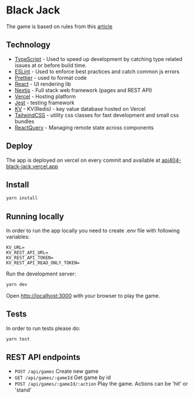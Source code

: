 # Black Jack

The game is based on rules from this [article](https://www.pinnacle.com/en/betting-articles/casino/how-to-play-blackjack/apn24f8ark6vlkzn)

## Technology

- [TypeScript][ts] - Used to speed up development by catching type related issues at or before build time.
- [ESLint][eslint] - Used to enforce best practices and catch common js errors 
- [Prettier][prettier] - used to format code
- [React][react] - UI rendering lib 
- [Nextjs][nextjs] - Full stack web framework (pages and REST API)
- [Vercel][vercel] - Hosting platform
- [Jest][jest] - testing framework
- [KV][kv] - KV(Redis) - key value database hosted on Vercel
- [TailwindCSS][tailwindcss] - utility css classes for fast development and small css bundles
- [ReactQuery][reactquery] - Managing remote state across components


## Deploy

The app is deployed on vercel on every commit and available at [api404-black-jack.vercel.app](https://api404-black-jack.vercel.app/)

## Install

```bash
yarn install
```

## Running locally
In order to run the app locally you need to create .env file with following variables:

```
KV_URL=
KV_REST_API_URL=
KV_REST_API_TOKEN=
KV_REST_API_READ_ONLY_TOKEN=
```

Run the development server:

```bash
yarn dev
```

Open [http://localhost:3000](http://localhost:3000) with your browser to play the game.


## Tests
In order to run tests please do:

```bash
yarn test
```


## REST API endpoints

- `POST /api/games` Create new game
- `GET /api/games/:gameId` Get game by id
- `POST /api/games/:gameId/:action` Play the game. Actions can be 'hit' or 'stand'

##

[react]: https://reactjs.org/
[ts]: https://www.typescriptlang.org/
[eslint]: https://eslint.org/
[prettier]: https://prettier.io/
[jest]: https://jestjs.io/
[nextjs]: https://nextjs.org/
[vercel]: https://vercel.com/
[tailwindcss]: https://v2.tailwindcss.com/
[kv]: https://vercel.com/docs/storage/vercel-kv
[reactquery]: https://tanstack.com/query/latest